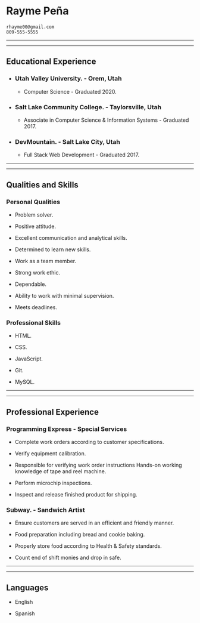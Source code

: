 
# Rayme Peña 
```
rhayme00@gmail.com
809-555-5555
```
___
___
## Educational Experience
 - ### Utah Valley University. - Orem, Utah
    * Computer Science - Graduated 2020.
- ### Salt Lake Community College. - Taylorsville, Utah
    * Associate in Computer Science & Information Systems - Graduated 2017.
- ### DevMountain. - Salt Lake City, Utah
    * Full Stack Web Development - Graduated 2017.
___
___
## Qualities and Skills
### Personal Qualities

- Problem solver.

- Positive attitude.

- Excellent communication and analytical skills.

- Determined to learn new skills.

- Work as a team member.

- Strong work ethic.

- Dependable.

- Ability to work with minimal supervision.

- Meets deadlines.

### Professional Skills
- HTML.

- CSS.

- JavaScript.

- Git.

- MySQL.

___
___

## Professional Experience
### Programming Express - Special Services

- Complete work orders according to customer specifications.

- Verify equipment calibration.

- Responsible for verifying work order instructions Hands-on working knowledge of tape and reel machine.

- Perform microchip inspections.

- Inspect and release finished product for shipping.

### Subway. - Sandwich Artist

- Ensure customers are served in an efficient and friendly manner.

- Food preparation including bread and cookie baking.

- Properly store food according to Health & Safety standards.

- Count end of shift monies and drop in safe.

___
___

## Languages
- English

- Spanish
